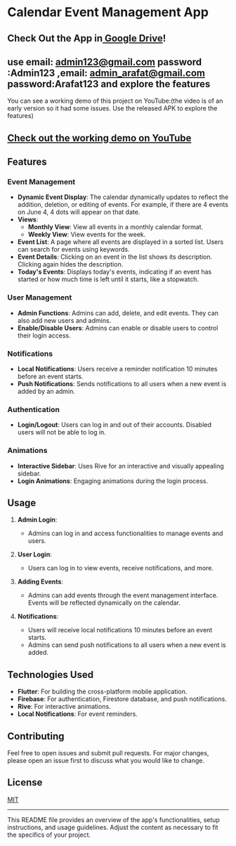 # Calendar Event Management App

## Check Out the App in[ Google Drive](https://drive.google.com/file/d/10oiAFOZE5RVxQccctLCd3yTRWZ3Kom00/view?usp=sharing)!
## use email: admin123@gmail.com password :Admin123 ,email: admin_arafat@gmail.com password:Arafat123  and explore the features
You can see a working demo of this project on YouTube:(the video is of an early version so it had some issues. Use the released APK to explore the features)

## [Check out the working demo on YouTube](https://youtu.be/u_dMjbhMjoQ)



## Features

### Event Management

- **Dynamic Event Display**: The calendar dynamically updates to reflect the addition, deletion, or editing of events. For example, if there are 4 events on June 4, 4 dots will appear on that date.
- **Views**: 
  - **Monthly View**: View all events in a monthly calendar format.
  - **Weekly View**: View events for the week.
- **Event List**: A page where all events are displayed in a sorted list. Users can search for events using keywords.
- **Event Details**: Clicking on an event in the list shows its description. Clicking again hides the description.
- **Today's Events**: Displays today's events, indicating if an event has started or how much time is left until it starts, like a stopwatch.

### User Management

- **Admin Functions**: Admins can add, delete, and edit events. They can also add new users and admins.
- **Enable/Disable Users**: Admins can enable or disable users to control their login access.

### Notifications

- **Local Notifications**: Users receive a reminder notification 10 minutes before an event starts.
- **Push Notifications**: Sends notifications to all users when a new event is added by an admin.

### Authentication

- **Login/Logout**: Users can log in and out of their accounts. Disabled users will not be able to log in.

### Animations

- **Interactive Sidebar**: Uses Rive for an interactive and visually appealing sidebar.
- **Login Animations**: Engaging animations during the login process.




## Usage

1. **Admin Login**:
   - Admins can log in and access functionalities to manage events and users.

2. **User Login**:
   - Users can log in to view events, receive notifications, and more.

3. **Adding Events**:
   - Admins can add events through the event management interface. Events will be reflected dynamically on the calendar.

4. **Notifications**:
   - Users will receive local notifications 10 minutes before an event starts.
   - Admins can send push notifications to all users when a new event is added.

## Technologies Used

- **Flutter**: For building the cross-platform mobile application.
- **Firebase**: For authentication, Firestore database, and push notifications.
- **Rive**: For interactive animations.
- **Local Notifications**: For event reminders.

## Contributing

Feel free to open issues and submit pull requests. For major changes, please open an issue first to discuss what you would like to change.

## License

[MIT](https://choosealicense.com/licenses/mit/)

---

This README file provides an overview of the app's functionalities, setup instructions, and usage guidelines. Adjust the content as necessary to fit the specifics of your project.
